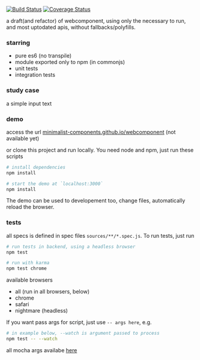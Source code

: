 [![Build Status](https://travis-ci.org/minimalist-components/webcomponent.svg?branch=master)](https://travis-ci.org/minimalist-components/webcomponent)
[![Coverage Status](https://coveralls.io/repos/github/minimalist-components/webcomponent/badge.svg?branch=master)](https://coveralls.io/github/minimalist-components/webcomponent?branch=master)

a draft(and refactor) of webcomponent, using only the necessary to run, and most uptodated apis, without fallbacks/polyfills.

### starring

- pure es6 (no transpile)
- module exported only to npm (in commonjs)
- unit tests
- integration tests

### study case

a simple input text


### demo

access the url [minimalist-components.github.io/webcomponent](http://minimalist-components.github.io/webcomponent) (not available yet)

or clone this project and run locally. You need node and npm, just run these scripts

```sh
# install dependencies
npm install
```

```sh
# start the demo at `localhost:3000`
npm install
```

The demo can be used to developement too, change files, automatically reload the browser.

### tests

all specs is defined in spec files `sources/**/*.spec.js`.
To run tests, just run

```sh
# run tests in backend, using a headless browser
npm test
```

```sh
# run with karma
npm test chrome
```

available browsers

- all (run in all browsers, below)
- chrome
- safari
- nightmare (headless)


If you want pass args for script, just use `-- args here`, e.g.

```sh
# in example below, --watch is argument passed to process
npm test -- --watch
```

all mocha args availabe [here](https://mochajs.org/#usage)
